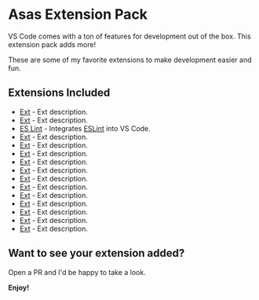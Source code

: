 # Asas Extension Pack

VS Code comes with a ton of features for development out of the box. This extension pack adds more! 

These are some of my favorite extensions to make development easier and fun. 

## Extensions Included

* [Ext](https://marketplace.visualstudio.com/items?itemName=achil.vscode-javascript-repl) - Ext description.
* [Ext](https://marketplace.visualstudio.com/items?itemName=alefragnani.bookmarks) - Ext description.
* [ES Lint](https://marketplace.visualstudio.com/items?itemName=dbaeumer.vscode-eslint) - Integrates [ESLint](http://eslint.org/) into VS Code.
* [Ext](https://marketplace.visualstudio.com/items?itemName=donjayamanne.githistory) - Ext description.
* [Ext](https://marketplace.visualstudio.com/items?itemName=eamodio.gitlens) - Ext description.
* [Ext](https://marketplace.visualstudio.com/items?itemName=esbenp.prettier-vscode) - Ext description.
* [Ext](https://marketplace.visualstudio.com/items?itemName=github.vscode-pull-request-github) - Ext description.
* [Ext](https://marketplace.visualstudio.com/items?itemName=gruntfuggly.todo-tree) - Ext description.
* [Ext](https://marketplace.visualstudio.com/items?itemName=jasonlhy.hungry-delete) - Ext description.
* [Ext](https://marketplace.visualstudio.com/items?itemName=mikestead.dotenv) - Ext description.
* [Ext](https://marketplace.visualstudio.com/items?itemName=pnp.polacode) - Ext description.
* [Ext](https://marketplace.visualstudio.com/items?itemName=usernamehw.errorlens) - Ext description.
* [Ext](https://marketplace.visualstudio.com/items?itemName=visualstudioexptteam.intellicode-api-usage-examples) - Ext description.
* [Ext](https://marketplace.visualstudio.com/items?itemName=visualstudioexptteam.vscodeintellicode) - Ext description.
* [Ext](https://marketplace.visualstudio.com/items?itemName=xyz.local-history) - Ext description.

## Want to see your extension added?

Open a PR and I'd be happy to take a look. 

**Enjoy!**